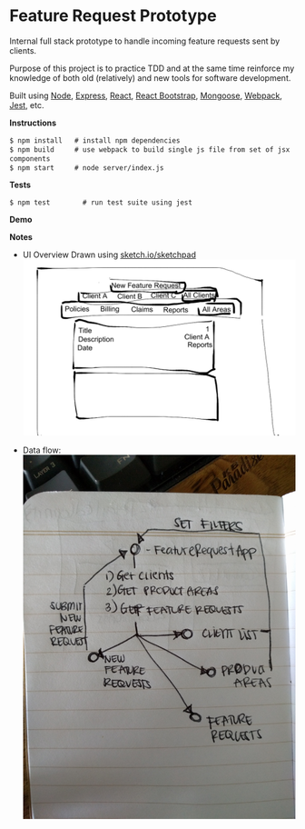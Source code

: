 # Feature Request Prototype

Internal full stack prototype to handle incoming feature requests sent by clients.

Purpose of this project is to practice TDD and at the same time reinforce my knowledge of both old (relatively) and new tools for software development.

Built using [Node](https://github.com/nodejs/node), [Express](https://github.com/expressjs/express), [React](https://github.com/facebook/react), [React Bootstrap](https://github.com/react-bootstrap/react-bootstrap), [Mongoose](https://github.com/Automattic/mongoose), [Webpack](https://github.com/webpack/webpack), [Jest](https://github.com/facebook/jest), etc.

**Instructions**
```
$ npm install   # install npm dependencies
$ npm build     # use webpack to build single js file from set of jsx components
$ npm start     # node server/index.js
```

**Tests**
```
$ npm test        # run test suite using jest
```

**Demo**

**Notes**
- UI Overview
Drawn using [sketch.io/sketchpad](https://sketch.io/sketchpad)
![alt tag](https://raw.githubusercontent.com/rjbernaldo/feature-request-prototype/master/wireframe.png)

- Data flow:
![alt tag](https://raw.githubusercontent.com/rjbernaldo/feature-request-prototype/master/dataflow.jpg)
